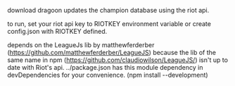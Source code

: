 download dragoon updates the champion database using the riot api.

to run, set your riot api key to RIOTKEY environment variable or create config.json with RIOTKEY defined.

depends on the LeagueJs lib by matthewferderber (https://github.com/matthewferderber/LeagueJS) because the lib of the same name in npm (https://github.com/claudiowilson/LeagueJS/) isn't up to date with Riot's api. ../package.json has this module dependency in devDependencies for your convenience. (npm install --development)
